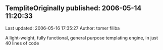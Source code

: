 ## TempliteOriginally published: 2006-05-14 11:20:33 
Last updated: 2006-05-16 17:35:27 
Author: tomer filiba 
 
A light-weight, fully functional, general purpose templating engine, in just 40 lines of code